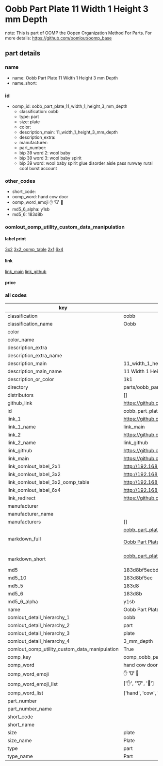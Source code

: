 # Oobb Part Plate 11 Width 1 Height 3 mm Depth  

note: This is part of OOMP the Oopen Organization Method For Parts. For more details: https://github.com/oomlout/oomp_base

##  part details
  







### name
* name: Oobb Part Plate 11 Width 1 Height 3 mm Depth
* name_short: 
### id
* oomp_id: oobb_part_plate_11_width_1_height_3_mm_depth
  * classification: oobb
  * type: part
  * size: plate
  * color: 
  * description_main: 11_width_1_height_3_mm_depth
  * description_extra: 
  * manufacturer: 
  * part_number: 
  * bip 39 word 2: wool baby
  * bip 39 word 3: wool baby spirit
  * bip 39 word: wool baby spirit glue disorder aisle pass runway rural cool burst account

### other_codes
* short_code: 
* oomp_word: hand cow door
* oomp_word_emoji :hand: :cow: :door:
* md5_6_alpha: y1sb
* md5_6: 183d8b






### oomlout_oomp_utility_custom_data_manipulation
#### label print
[3x2](http://192.168.1.245:1112/?label=oomp%20y1sb)
[3x2_oomp_table](http://192.168.1.108:1112/?label=oomp%20y1sb)
[2x1](http://192.168.1.242:1112/?label=oomp%20y1sb)
[6x4](http://192.168.1.55:1112/?label=oomp%20y1sb)    

#### link

[link_main](https://github.com/oomlout/oomlout_oomp_version_1_messy/tree/main/parts/oobb_part_plate_11_width_1_height_3_mm_depth) [link_github](https://github.com/oomlout/oomlout_oomp_version_1_messy/tree/main/parts/oobb_part_plate_11_width_1_height_3_mm_depth)                             

#### price







### all codes 
| key | value |  
| --- | --- |  
| classification | oobb |  
| classification_name | Oobb |  
| color |  |  
| color_name |  |  
| description_extra |  |  
| description_extra_name |  |  
| description_main | 11_width_1_height_3_mm_depth |  
| description_main_name | 11 Width 1 Height 3 mm Depth |  
| description_or_color | 1k1 |  
| directory | parts/oobb_part_plate_11_width_1_height_3_mm_depth |  
| distributors | [] |  
| github_link | https://github.com/oomlout/oomlout_oomp_part_src/tree/main/parts/oobb_part_plate_11_width_1_height_3_mm_depth |  
| id | oobb_part_plate_11_width_1_height_3_mm_depth |  
| link_1 | https://github.com/oomlout/oomlout_oomp_version_1_messy/tree/main/parts/oobb_part_plate_11_width_1_height_3_mm_depth |  
| link_1_name | link_main |  
| link_2 | https://github.com/oomlout/oomlout_oomp_version_1_messy/tree/main/parts/oobb_part_plate_11_width_1_height_3_mm_depth |  
| link_2_name | link_github |  
| link_github | https://github.com/oomlout/oomlout_oomp_version_1_messy/tree/main/parts/oobb_part_plate_11_width_1_height_3_mm_depth |  
| link_main | https://github.com/oomlout/oomlout_oomp_version_1_messy/tree/main/parts/oobb_part_plate_11_width_1_height_3_mm_depth |  
| link_oomlout_label_2x1 | http://192.168.1.242:1112/?label=oomp%20y1sb |  
| link_oomlout_label_3x2 | http://192.168.1.245:1112/?label=oomp%20y1sb |  
| link_oomlout_label_3x2_oomp_table | http://192.168.1.108:1112/?label=oomp%20y1sb |  
| link_oomlout_label_6x4 | http://192.168.1.55:1112/?label=oomp%20y1sb |  
| link_redirect | https://github.com/oomlout/oomlout_oomp_version_1_messy/tree/main/parts/oobb_part_plate_11_width_1_height_3_mm_depth |  
| manufacturer |  |  
| manufacturer_name |  |  
| manufacturers | [] |  
| markdown_full | [oobb_part_plate_11_width_1_height_3_mm_depth](none)<br>[](none)<br>[Oobb Part Plate 11 Width 1 Height 3 Mm Depth](none)<br><br> |  
| markdown_short | [oobb_part_plate_11_width_1_height_3_mm_depth](none)<br><br> |  
| md5 | 183d8bf5ecbd7414169fb63fa40447ea |  
| md5_10 | 183d8bf5ec |  
| md5_5 | 183d8 |  
| md5_6 | 183d8b |  
| md5_6_alpha | y1sb |  
| name | Oobb Part Plate 11 Width 1 Height 3 mm Depth |  
| oomlout_detail_hierarchy_1 | oobb |  
| oomlout_detail_hierarchy_2 | part |  
| oomlout_detail_hierarchy_3 | plate |  
| oomlout_detail_hierarchy_4 | 3_mm_depth |  
| oomlout_oomp_utility_custom_data_manipulation | True |  
| oomp_key | oomp_oobb_part_plate_11_width_1_height_3_mm_depth |  
| oomp_word | hand cow door |  
| oomp_word_emoji | :hand: :cow: :door: |  
| oomp_word_emoji_list | [':hand:', ':cow:', ':door:'] |  
| oomp_word_list | ['hand', 'cow', 'door'] |  
| part_number |  |  
| part_number_name |  |  
| short_code |  |  
| short_name |  |  
| size | plate |  
| size_name | Plate |  
| type | part |  
| type_name | Part |  
